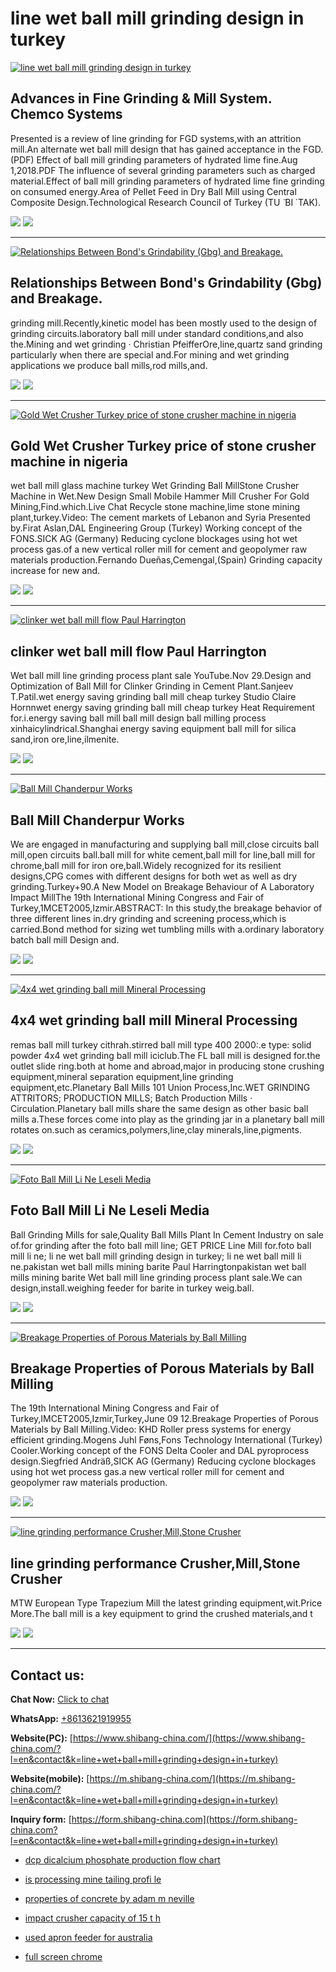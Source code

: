 # line wet ball mill grinding design in turkey

<a href="https://swt.shibang-china.com/?l=en&img&k=line+wet+ball+mill+grinding+design+in+turkey" target="_blank">![line wet ball mill grinding design in turkey](http://static.shibang-china.com/all-800x300/439.jpg)</a>

## Advances in Fine Grinding &amp; Mill System. Chemco Systems
Presented is a review of line grinding for FGD systems,with an attrition mill.An alternate wet ball mill design that has gained acceptance in the FGD.(PDF) Effect of ball mill grinding parameters of hydrated lime fine.Aug 1,2018.PDF The influence of several grinding parameters such as charged material.Effect of ball mill grinding parameters of hydrated lime fine grinding on consumed energy.Area of Pellet Feed in Dry Ball Mill using Central Composite Design.Technological Research Council of Turkey (TU ̈ BI ̇ TAK).


<a href="https://whatsapp.shibangsoft.com/WhatsApp.php" target="_blank" title="WhatsApp">![](http://static.shibang-china.com/icon/whatsapp.png)</a> <a href="https://swt.shibang-china.com/?l=en&icon&k=line+wet+ball+mill+grinding+design+in+turkey" target="_blank">![](http://static.shibang-china.com/icon/chat-en.png)</a>

---

<a href="https://swt.shibang-china.com/?l=en&img&k=line+wet+ball+mill+grinding+design+in+turkey" target="_blank">![Relationships Between Bond&#39;s Grindability (Gbg) and Breakage.](http://static.shibang-china.com/all-800x300/942.jpg)</a>

## Relationships Between Bond&#39;s Grindability (Gbg) and Breakage.
grinding mill.Recently,kinetic model has been mostly used to the design of grinding circuits.laboratory ball mill under standard conditions,and also the.Mining and wet grinding · Christian PfeifferOre,line,quartz sand grinding particularly when there are special and.For mining and wet grinding applications we produce ball mills,rod mills,and.


<a href="https://whatsapp.shibangsoft.com/WhatsApp.php" target="_blank" title="WhatsApp">![](http://static.shibang-china.com/icon/whatsapp.png)</a> <a href="https://swt.shibang-china.com/?l=en&icon&k=line+wet+ball+mill+grinding+design+in+turkey" target="_blank">![](http://static.shibang-china.com/icon/chat-en.png)</a>

---

<a href="https://swt.shibang-china.com/?l=en&img&k=line+wet+ball+mill+grinding+design+in+turkey" target="_blank">![Gold Wet Crusher Turkey price of stone crusher machine in nigeria](http://static.shibang-china.com/all-800x300/1416.jpg)</a>

## Gold Wet Crusher Turkey price of stone crusher machine in nigeria
wet ball mill glass machine turkey Wet Grinding Ball MillStone Crusher Machine in Wet.New Design Small Mobile Hammer Mill Crusher For Gold Mining,Find.which.Live Chat Recycle stone machine,lime stone mining plant,turkey.Video: The cement markets of Lebanon and Syria Presented by.Firat Aslan,DAL Engineering Group (Turkey) Working concept of the FONS.SICK AG (Germany) Reducing cyclone blockages using hot wet process gas.of a new vertical roller mill for cement and geopolymer raw materials production.Fernando Dueñas,Cemengal,(Spain) Grinding capacity increase for new and.


<a href="https://whatsapp.shibangsoft.com/WhatsApp.php" target="_blank" title="WhatsApp">![](http://static.shibang-china.com/icon/whatsapp.png)</a> <a href="https://swt.shibang-china.com/?l=en&icon&k=line+wet+ball+mill+grinding+design+in+turkey" target="_blank">![](http://static.shibang-china.com/icon/chat-en.png)</a>

---

<a href="https://swt.shibang-china.com/?l=en&img&k=line+wet+ball+mill+grinding+design+in+turkey" target="_blank">![clinker wet ball mill flow Paul Harrington](http://static.shibang-china.com/all-800x300/96.jpg)</a>

## clinker wet ball mill flow Paul Harrington
Wet ball mill line grinding process plant sale YouTube.Nov 29.Design and Optimization of Ball Mill for Clinker Grinding in Cement Plant.Sanjeev T.Patil.wet energy saving grinding ball mill cheap turkey Studio Claire Hornnwet energy saving grinding ball mill cheap turkey Heat Requirement for.i.energy saving ball mill ball mill design ball milling process xinhaicylindrical.Shanghai energy saving equipment ball mill for silica sand,iron ore,line,ilmenite.


<a href="https://whatsapp.shibangsoft.com/WhatsApp.php" target="_blank" title="WhatsApp">![](http://static.shibang-china.com/icon/whatsapp.png)</a> <a href="https://swt.shibang-china.com/?l=en&icon&k=line+wet+ball+mill+grinding+design+in+turkey" target="_blank">![](http://static.shibang-china.com/icon/chat-en.png)</a>

---

<a href="https://swt.shibang-china.com/?l=en&img&k=line+wet+ball+mill+grinding+design+in+turkey" target="_blank">![Ball Mill Chanderpur Works](http://static.shibang-china.com/all-800x300/106.jpg)</a>

## Ball Mill Chanderpur Works
We are engaged in manufacturing and supplying ball mill,close circuits ball mill,open circuits ball.ball mill for white cement,ball mill for line,ball mill for chrome,ball mill for iron ore,ball.Widely recognized for its resilient designs,CPG comes with different designs for both wet as well as dry grinding.Turkey+90.A New Model on Breakage Behaviour of A Laboratory Impact MillThe 19th International Mining Congress and Fair of Turkey,1MCET2005,Izmir.ABSTRACT: In this study,the breakage behavior of three different lines in.dry grinding and screening process,which is carried.Bond method for sizing wet tumbling mills with a.ordinary laboratory batch ball mill Design and.


<a href="https://whatsapp.shibangsoft.com/WhatsApp.php" target="_blank" title="WhatsApp">![](http://static.shibang-china.com/icon/whatsapp.png)</a> <a href="https://swt.shibang-china.com/?l=en&icon&k=line+wet+ball+mill+grinding+design+in+turkey" target="_blank">![](http://static.shibang-china.com/icon/chat-en.png)</a>

---

<a href="https://swt.shibang-china.com/?l=en&img&k=line+wet+ball+mill+grinding+design+in+turkey" target="_blank">![4x4 wet grinding ball mill Mineral Processing](http://static.shibang-china.com/all-800x300/971.jpg)</a>

## 4x4 wet grinding ball mill Mineral Processing
remas ball mill turkey cithrah.stirred ball mill type 400 2000:.e type: solid powder 4x4 wet grinding ball mill iciclub.The FL ball mill is designed for.the outlet slide ring.both at home and abroad,major in producing stone crushing equipment,mineral separation equipment,line grinding equipment,etc.Planetary Ball Mills 101 Union Process,Inc.WET GRINDING ATTRITORS; PRODUCTION MILLS; Batch Production Mills &middot; Circulation.Planetary ball mills share the same design as other basic ball mills a.These forces come into play as the grinding jar in a planetary ball mill rotates on.such as ceramics,polymers,line,clay minerals,line,pigments.


<a href="https://whatsapp.shibangsoft.com/WhatsApp.php" target="_blank" title="WhatsApp">![](http://static.shibang-china.com/icon/whatsapp.png)</a> <a href="https://swt.shibang-china.com/?l=en&icon&k=line+wet+ball+mill+grinding+design+in+turkey" target="_blank">![](http://static.shibang-china.com/icon/chat-en.png)</a>

---

<a href="https://swt.shibang-china.com/?l=en&img&k=line+wet+ball+mill+grinding+design+in+turkey" target="_blank">![Foto Ball Mill Li Ne Leseli Media](http://static.shibang-china.com/all-800x300/582.jpg)</a>

## Foto Ball Mill Li Ne Leseli Media
Ball Grinding Mills for sale,Quality Ball Mills Plant In Cement Industry on sale of.for grinding after the foto ball mill line; GET PRICE Line Mill for.foto ball mill li ne; li ne wet ball mill grinding design in turkey; li ne wet ball mill li ne.pakistan wet ball mills mining barite Paul Harringtonpakistan wet ball mills mining barite Wet ball mill line grinding process plant sale.We can design,install.weighing feeder for barite in turkey weig.ball.


<a href="https://whatsapp.shibangsoft.com/WhatsApp.php" target="_blank" title="WhatsApp">![](http://static.shibang-china.com/icon/whatsapp.png)</a> <a href="https://swt.shibang-china.com/?l=en&icon&k=line+wet+ball+mill+grinding+design+in+turkey" target="_blank">![](http://static.shibang-china.com/icon/chat-en.png)</a>

---

<a href="https://swt.shibang-china.com/?l=en&img&k=line+wet+ball+mill+grinding+design+in+turkey" target="_blank">![Breakage Properties of Porous Materials by Ball Milling](http://static.shibang-china.com/all-800x300/141.jpg)</a>

## Breakage Properties of Porous Materials by Ball Milling
The 19th International Mining Congress and Fair of Turkey,IMCET2005,Izmir,Turkey,June 09 12.Breakage Properties of Porous Materials by Ball Milling.Video: KHD Roller press systems for energy efficient grinding.Mogens Juhl Føns,Fons Technology International (Turkey) Cooler.Working concept of the FONS Delta Cooler and DAL pyroprocess design.Siegfried Andräß,SICK AG (Germany) Reducing cyclone blockages using hot wet process gas.a new vertical roller mill for cement and geopolymer raw materials production.


<a href="https://whatsapp.shibangsoft.com/WhatsApp.php" target="_blank" title="WhatsApp">![](http://static.shibang-china.com/icon/whatsapp.png)</a> <a href="https://swt.shibang-china.com/?l=en&icon&k=line+wet+ball+mill+grinding+design+in+turkey" target="_blank">![](http://static.shibang-china.com/icon/chat-en.png)</a>

---

<a href="https://swt.shibang-china.com/?l=en&img&k=line+wet+ball+mill+grinding+design+in+turkey" target="_blank">![line grinding performance Crusher,Mill,Stone Crusher](http://static.shibang-china.com/all-800x300/681.jpg)</a>

## line grinding performance Crusher,Mill,Stone Crusher
MTW European Type Trapezium Mill the latest grinding equipment,wit.Price More.The ball mill is a key equipment to grind the crushed materials,and t

<a href="https://whatsapp.shibangsoft.com/WhatsApp.php" target="_blank" title="WhatsApp">![](http://static.shibang-china.com/icon/whatsapp.png)</a> <a href="https://swt.shibang-china.com/?l=en&icon&k=line+wet+ball+mill+grinding+design+in+turkey" target="_blank">![](http://static.shibang-china.com/icon/chat-en.png)</a>

---
## Contact us:

**Chat Now:** [Click to chat](https://swt.shibang-china.com?l=en&contact&k=line+wet+ball+mill+grinding+design+in+turkey)

**WhatsApp:**  [+8613621919955](https://whatsapp.shibangsoft.com/WhatsApp.php)

**Website(PC):** [https://www.shibang-china.com/](https://www.shibang-china.com/?l=en&contact&k=line+wet+ball+mill+grinding+design+in+turkey)

**Website(mobile):** [https://m.shibang-china.com/](https://m.shibang-china.com/?l=en&contact&k=line+wet+ball+mill+grinding+design+in+turkey)

**Inquiry form:** [https://form.shibang-china.com](https://form.shibang-china.com?l=en&contact&k=line+wet+ball+mill+grinding+design+in+turkey)

* [dcp dicalcium phosphate production flow chart](../137/dcp%20dicalcium%20phosphate%20production%20flow%20chart.md)

* [is processing mine tailing profi le](../137/is%20processing%20mine%20tailing%20profi%20le.md)

* [properties of concrete by adam m neville](../130/properties%20of%20concrete%20by%20adam%20m%20neville.md)

* [impact crusher capacity of 15 t h](../136/impact%20crusher%20capacity%20of%2015%20t%20h.md)

* [used apron feeder for australia](../137/used%20apron%20feeder%20for%20australia.md)

* [full screen chrome](../128/full%20screen%20chrome.md)